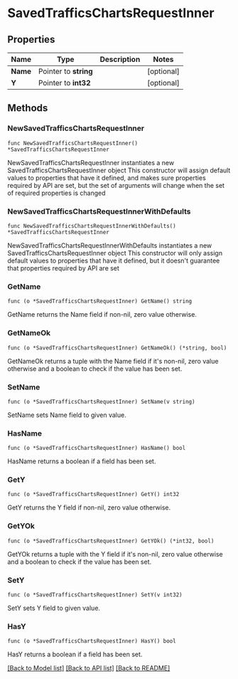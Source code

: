 # SavedTrafficsChartsRequestInner

## Properties

Name | Type | Description | Notes
------------ | ------------- | ------------- | -------------
**Name** | Pointer to **string** |  | [optional] 
**Y** | Pointer to **int32** |  | [optional] 

## Methods

### NewSavedTrafficsChartsRequestInner

`func NewSavedTrafficsChartsRequestInner() *SavedTrafficsChartsRequestInner`

NewSavedTrafficsChartsRequestInner instantiates a new SavedTrafficsChartsRequestInner object
This constructor will assign default values to properties that have it defined,
and makes sure properties required by API are set, but the set of arguments
will change when the set of required properties is changed

### NewSavedTrafficsChartsRequestInnerWithDefaults

`func NewSavedTrafficsChartsRequestInnerWithDefaults() *SavedTrafficsChartsRequestInner`

NewSavedTrafficsChartsRequestInnerWithDefaults instantiates a new SavedTrafficsChartsRequestInner object
This constructor will only assign default values to properties that have it defined,
but it doesn't guarantee that properties required by API are set

### GetName

`func (o *SavedTrafficsChartsRequestInner) GetName() string`

GetName returns the Name field if non-nil, zero value otherwise.

### GetNameOk

`func (o *SavedTrafficsChartsRequestInner) GetNameOk() (*string, bool)`

GetNameOk returns a tuple with the Name field if it's non-nil, zero value otherwise
and a boolean to check if the value has been set.

### SetName

`func (o *SavedTrafficsChartsRequestInner) SetName(v string)`

SetName sets Name field to given value.

### HasName

`func (o *SavedTrafficsChartsRequestInner) HasName() bool`

HasName returns a boolean if a field has been set.

### GetY

`func (o *SavedTrafficsChartsRequestInner) GetY() int32`

GetY returns the Y field if non-nil, zero value otherwise.

### GetYOk

`func (o *SavedTrafficsChartsRequestInner) GetYOk() (*int32, bool)`

GetYOk returns a tuple with the Y field if it's non-nil, zero value otherwise
and a boolean to check if the value has been set.

### SetY

`func (o *SavedTrafficsChartsRequestInner) SetY(v int32)`

SetY sets Y field to given value.

### HasY

`func (o *SavedTrafficsChartsRequestInner) HasY() bool`

HasY returns a boolean if a field has been set.


[[Back to Model list]](HOW-TO.md#documentation-for-models) [[Back to API list]](HOW-TO.md#documentation-for-api-endpoints) [[Back to README]](HOW-TO.md)


